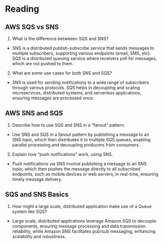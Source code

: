 # Reading
## AWS SQS vs SNS

1. What is the difference betweeen SQS and SNS?
  - SNS is a distributed publish-subscribe service that sends messages to multiple subscribers, supporting various endpoints (email, SMS, etc). SQS is a distributed queuing service where receivers poll for messages, which are not pushed to them.

2. What are some use cases for both SNS and SQS?
  - SNS is used for sending notifications to a wide range of subscribers through various protocols. SQS helps in decoupling and scaling microservices, distributed systems, and serverless applications, ensuring messages are processed once.

## AWS SNS and SQS

1. Describe how to use SQS and SNS in a “fanout” pattern.
  - Use SNS and SQS in a fanout pattern by publishing a message to an SNS topic, which then distributes it to multiple SQS queues, enabling parallel processing and decoupling producers from consumers.

2. Explain how “push notifications” work, using SNS.
  - Push notifications via SNS involve publishing a message to an SNS topic, which then pushes the message directly to all subscribed endpoints, such as mobile devices or web servers, in real-time, ensuring timely message delivery.

## SQS and SNS Basics

1. How might a large scale, distributed application make use of a Queue system like SQS?
  - Large scale, distributed applications leverage Amazon SQS to decouple components, ensuring message processing and data transmission reliability, while Amazon SNS facilitates pub/sub messaging, enhancing scalability and robustness.